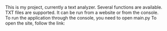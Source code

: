 This is my project, currently a text analyzer.
Several functions are available. TXT files are supported.
It can be run from a website or from the console.
To run the application through the console, you need to open main.py
To open the site, follow the link:
